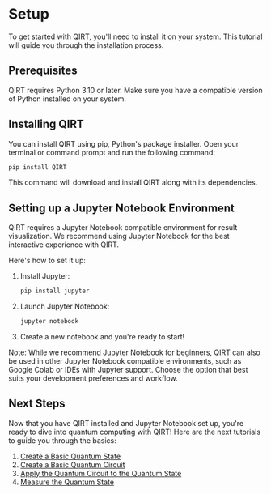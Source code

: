 # Setup

To get started with QIRT, you'll need to install it on your system. This tutorial will guide you through the installation process.

## Prerequisites

QIRT requires Python 3.10 or later. Make sure you have a compatible version of Python installed on your system.

## Installing QIRT

You can install QIRT using pip, Python's package installer. Open your terminal or command prompt and run the following command:

```bash
pip install QIRT
```

This command will download and install QIRT along with its dependencies.

## Setting up a Jupyter Notebook Environment

QIRT requires a Jupyter Notebook compatible environment for result visualization. We recommend using Jupyter Notebook for the best interactive experience with QIRT.

Here's how to set it up:

1. Install Jupyter:

    ```bash
    pip install jupyter
    ```

2. Launch Jupyter Notebook:

    ```bash
    jupyter notebook
    ```

3. Create a new notebook and you're ready to start!

Note: While we recommend Jupyter Notebook for beginners, QIRT can also be used in other Jupyter Notebook compatible environments, such as Google Colab or IDEs with Jupyter support. Choose the option that best suits your development preferences and workflow.

## Next Steps

Now that you have QIRT installed and Jupyter Notebook set up, you're ready to dive into quantum computing with QIRT! Here are the next tutorials to guide you through the basics:

1. [Create a Basic Quantum State](basic_create_state.md)
2. [Create a Basic Quantum Circuit](basic_create_circuit.md)
3. [Apply the Quantum Circuit to the Quantum State](apply_circuit.md)
4. [Measure the Quantum State](basic_measurement.md)
